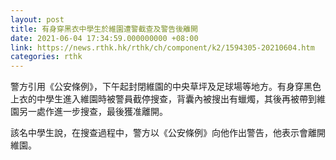 ```yaml
---
layout: post
title: 有身穿黑衣中學生於維園遭警截查及警告後離開
date: 2021-06-04 17:34:59.000000000 +08:00
link: https://news.rthk.hk/rthk/ch/component/k2/1594305-20210604.htm
categories: rthk
---
```


警方引用《公安條例》，下午起封閉維園的中央草坪及足球場等地方。有身穿黑色上衣的中學生進入維園時被警員截停搜查，背囊內被搜出有蠟燭，其後再被帶到維園另一處作進一步搜查，最後獲准離開。

該名中學生說，在搜查過程中，警方以《公安條例》向他作出警告，他表示會離開維園。
